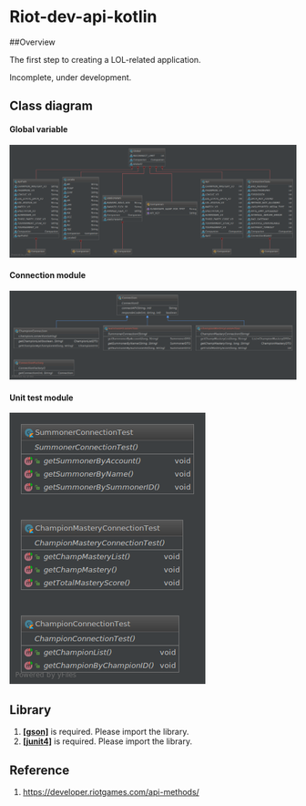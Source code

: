 # Riot-dev-api-kotlin
##Overview

The first step to creating a LOL-related application.

Incomplete, under development.

## Class diagram
#### Global variable
![ex_screenshot](/res/global.png)
#### Connection module
![ex_screenshot](/res/connection.png)
#### Unit test module
![ex_screenshot](/res/unittest.png)
## Library
1. __[[gson]](https://github.com/google/gson)__ is required. Please import the library.
2. __[[junit4]](https://github.com/junit-team/junit4)__ is required. Please import the library.

## Reference
1. https://developer.riotgames.com/api-methods/